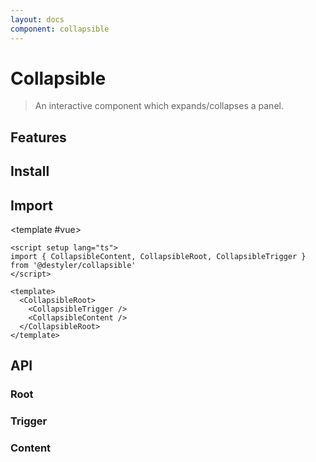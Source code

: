 ```yaml
---
layout: docs
component: collapsible
---
```


# Collapsible

> An interactive component which expands/collapses a panel.

<Preview name="collapsible" />

## Features

<Features :lists="[
'Full keyboard navigation.',
'Can be controlled or uncontrolled.'
]" />

## Install

<CodeGroupPackage name="@destyler/collapse" />

## Import

<CodePreview :tabs="[
  {value: 'vue', label: 'index.vue', icon: 'vscode-icons:file-type-vue'}
]">

<template #vue>

```vue twoslash
<script setup lang="ts">
import { CollapsibleContent, CollapsibleRoot, CollapsibleTrigger } from '@destyler/collapsible'
</script>

<template>
  <CollapsibleRoot>
    <CollapsibleTrigger />
    <CollapsibleContent />
  </CollapsibleRoot>
</template>
```

</template>

</CodePreview>

## API

### Root

<!--@include: ../../packages/components/collapsible/.docs/root.md-->

<Attribute
  :value="[
    {
      name: '[data-state]',
      value:`\'open\' \| \'closed\'`
    },
    {
      name: '[data-disableds]',
      value:`Present when disabled`
    },
  ]"
/>

### Trigger

<!--@include: ../../packages/components/collapsible/.docs/trigger.md-->

<Attribute
  :value="[
    {
      name: '[data-state]',
      value:`\'open\' \| \'closed\'`
    },
    {
      name: '[data-disableds]',
      value:`Present when disabled`
    },
  ]"
/>

### Content

<!--@include: ../../packages/components/collapsible/.docs/content.md-->

<Attribute
  :value="[
    {
      name: '[data-state]',
      value:`\'open\' \| \'closed\'`
    },
    {
      name: '[data-disableds]',
      value:`Present when disabled`
    },
  ]"
/>

<Variable
  :value="[
    {
      name: '--destyler-collapsible-content-width',
      description:`The width of the content when it opens/closes`
    },
    {
      name: '--destyler-collapsible-content-height',
      description:`The height of the content when it opens/closes`
    }
  ]"
/>
